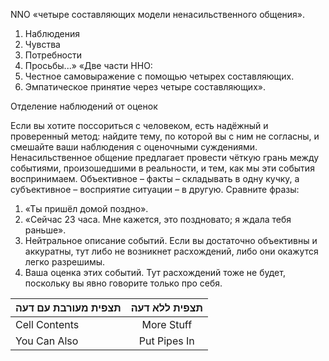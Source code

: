 NNO
«четыре составляющих модели ненасильственного общения».
1. Наблюдения
2. Чувства
3. Потребности
4. Просьбы...»
«Две части ННО:
1. Честное самовыражение с помощью четырех составляющих.
2. Эмпатическое принятие через четыре составляющих».

Отделение наблюдений от оценок

Если вы хотите поссориться с человеком, есть надёжный и проверенный метод: найдите
тему, по которой вы с ним не согласны, и смешайте ваши наблюдения с оценочными
суждениями.
Ненасильственное общение предлагает провести чёткую грань между событиями,
произошедшими в реальности, и тем, как мы эти события воспринимаем. Объективное –
факты – складывать в одну кучку, а субъективное – восприятие ситуации – в другую.
Сравните фразы:
1. «Ты пришёл домой поздно».
2. «Сейчас 23 часа. Мне кажется, это поздновато; я ждала тебя раньше».
1. Нейтральное описание событий. Если вы достаточно объективны и аккуратны, тут
либо не возникнет расхождений, либо они окажутся легко разрешимы.
2. Ваша оценка этих событий. Тут расхождений тоже не будет, поскольку вы явно
говорите только про себя.


|  תצפית מעורבת עם דעה     | תצפית ללא דעה     | 
| :------------- | :----------: |
|  Cell Contents | More Stuff   | 
| You Can Also   | Put Pipes In |
